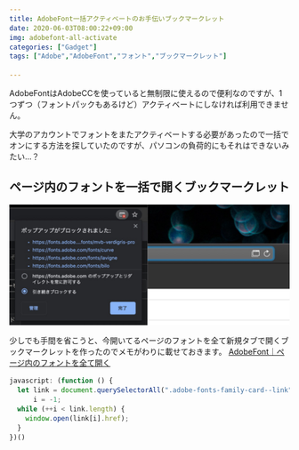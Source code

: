 ```yaml
---
title: AdobeFont一括アクティベートのお手伝いブックマークレット
date: 2020-06-03T08:00:22+09:00
img: adobefont-all-activate
categories: ["Gadget"]
tags: ["Adobe","AdobeFont","フォント","ブックマークレット"]

---
```

AdobeFontはAdobeCCを使っていると無制限に使えるので便利なのですが、1つずつ（フォントパックもあるけど）アクティベートにしなければ利用できません。

大学のアカウントでフォントをまたアクティベートする必要があったので一括でオンにする方法を探していたのですが、パソコンの負荷的にもそれはできないみたい...？

## ページ内のフォントを一括で開くブックマークレット

![ブラウザにポップアップブロックされる時は許可してあげると開く。](../../../images/popupblock.jpg)

少しでも手間を省こうと、今開いてるページのフォントを全て新規タブで開くブックマークレットを作ったのでメモがわりに載せておきます。
<a href="javascript:(function()%7Blet%20link%20%3D%20document.querySelectorAll(%22.adobe-fonts-family-card--link%22)%2C%20i%20%3D%20-1%3Bwhile%20(%2B%2Bi%20%3C%20link.length)%20%7Bwindow.open(link%5Bi%5D.href)%3B%7D%7D)()" class=download>AdobeFont｜ページ内のフォントを全て開く</a>

```js
javascript: (function () {
  let link = document.querySelectorAll(".adobe-fonts-family-card--link"),
      i = -1;
  while (++i < link.length) {
    window.open(link[i].href);
  }
})()
```